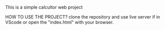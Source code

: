  This is a simple calcultor  web project

 HOW TO USE THE PROJECT?
 clone the repository and use live server if in VScode or open the "index.html" with your browser.
